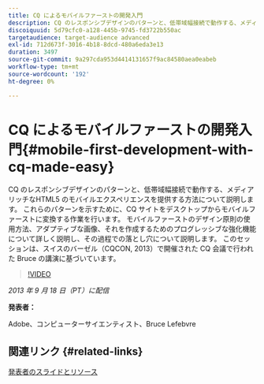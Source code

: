 ```yaml
---
title: CQ によるモバイルファーストの開発入門
description: CQ のレスポンシブデザインのパターンと、低帯域幅接続で動作する、メディアリッチなHTML5 のモバイルエクスペリエンスを提供する方法について説明します。 これらのパターンを示すために、CQ サイトをデスクトップからモバイルファーストに変換する作業を行います。 モバイルファーストのデザイン原則の使用方法、アダプティブな画像、それを作成するためのプログレッシブな強化機能について詳しく説明し、その過程での落とし穴について説明します。 このセッションは、スイスのバーゼル（CQCON, 2013）で開催された CQ 会議で行われた Bruce の講演に基づいています。
discoiquuid: 5d79cfc0-a128-445b-9745-fd3722b550ac
targetaudience: target-audience advanced
exl-id: 712d673f-3016-4b18-8dcd-480a6eda3e13
duration: 3497
source-git-commit: 9a297cda953d4414131657f9ac84580aea0eabeb
workflow-type: tm+mt
source-wordcount: '192'
ht-degree: 0%

---
```


# CQ によるモバイルファーストの開発入門{#mobile-first-development-with-cq-made-easy}

CQ のレスポンシブデザインのパターンと、低帯域幅接続で動作する、メディアリッチなHTML5 のモバイルエクスペリエンスを提供する方法について説明します。 これらのパターンを示すために、CQ サイトをデスクトップからモバイルファーストに変換する作業を行います。 モバイルファーストのデザイン原則の使用方法、アダプティブな画像、それを作成するためのプログレッシブな強化機能について詳しく説明し、その過程での落とし穴について説明します。 このセッションは、スイスのバーゼル（CQCON, 2013）で開催された CQ 会議で行われた Bruce の講演に基づいています。

>[!VIDEO](https://video.tv.adobe.com/v/19572/?quality=9)

*2013 年 9 月 18 日（PT）に配信*

**発表者：**

Adobe、コンピューターサイエンティスト、Bruce Lefebvre

## 関連リンク {#related-links}

[ 発表者のスライドとリソース ](https://brucelefebvre.com/blog/2013/09/18/cq-gems-mobile-first-development/)
